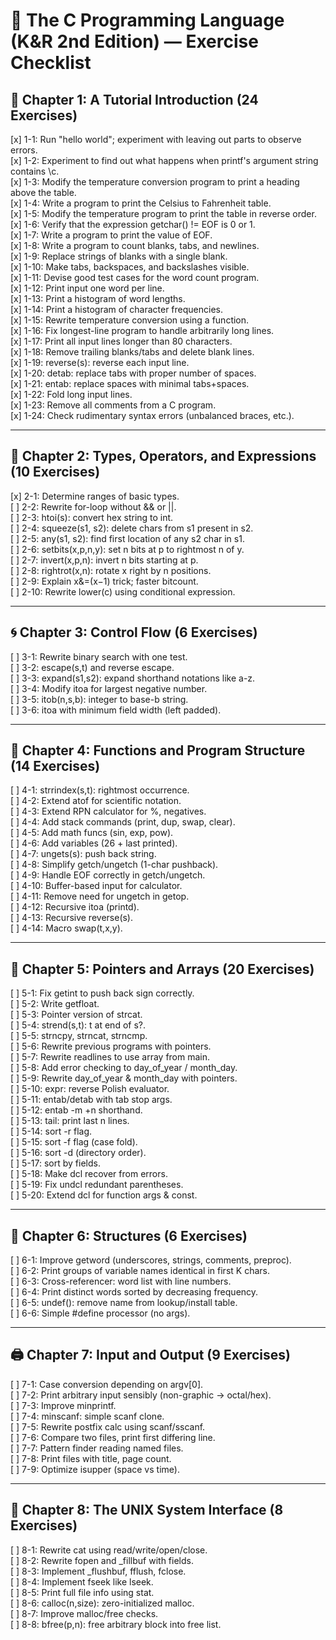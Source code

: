 # 📝 The C Programming Language (K&R 2nd Edition) — Exercise Checklist

## 📘 Chapter 1: A Tutorial Introduction (24 Exercises)

[x] 1-1: Run "hello world"; experiment with leaving out parts to observe errors.  
[x] 1-2: Experiment to find out what happens when printf's argument string contains \c.  
[x] 1-3: Modify the temperature conversion program to print a heading above the table.  
[x] 1-4: Write a program to print the Celsius to Fahrenheit table.  
[x] 1-5: Modify the temperature program to print the table in reverse order.  
[x] 1-6: Verify that the expression getchar() != EOF is 0 or 1.  
[x] 1-7: Write a program to print the value of EOF.  
[x] 1-8: Write a program to count blanks, tabs, and newlines.  
[x] 1-9: Replace strings of blanks with a single blank.  
[x] 1-10: Make tabs, backspaces, and backslashes visible.  
[x] 1-11: Devise good test cases for the word count program.  
[x] 1-12: Print input one word per line.  
[x] 1-13: Print a histogram of word lengths.  
[x] 1-14: Print a histogram of character frequencies.  
[x] 1-15: Rewrite temperature conversion using a function.  
[x] 1-16: Fix longest-line program to handle arbitrarily long lines.  
[x] 1-17: Print all input lines longer than 80 characters.  
[x] 1-18: Remove trailing blanks/tabs and delete blank lines.  
[x] 1-19: reverse(s): reverse each input line.  
[x] 1-20: detab: replace tabs with proper number of spaces.  
[x] 1-21: entab: replace spaces with minimal tabs+spaces.  
[x] 1-22: Fold long input lines.  
[x] 1-23: Remove all comments from a C program.  
[x] 1-24: Check rudimentary syntax errors (unbalanced braces, etc.).

---

## 🧮 Chapter 2: Types, Operators, and Expressions (10 Exercises)

[x] 2-1: Determine ranges of basic types.  
[ ] 2-2: Rewrite for-loop without && or ||.  
[ ] 2-3: htoi(s): convert hex string to int.  
[ ] 2-4: squeeze(s1, s2): delete chars from s1 present in s2.  
[ ] 2-5: any(s1, s2): find first location of any s2 char in s1.  
[ ] 2-6: setbits(x,p,n,y): set n bits at p to rightmost n of y.  
[ ] 2-7: invert(x,p,n): invert n bits starting at p.  
[ ] 2-8: rightrot(x,n): rotate x right by n positions.  
[ ] 2-9: Explain x&=(x−1) trick; faster bitcount.  
[ ] 2-10: Rewrite lower(c) using conditional expression.

---

## 🌀 Chapter 3: Control Flow (6 Exercises)

[ ] 3-1: Rewrite binary search with one test.  
[ ] 3-2: escape(s,t) and reverse escape.  
[ ] 3-3: expand(s1,s2): expand shorthand notations like a-z.  
[ ] 3-4: Modify itoa for largest negative number.  
[ ] 3-5: itob(n,s,b): integer to base-b string.  
[ ] 3-6: itoa with minimum field width (left padded).

---

## 🧭 Chapter 4: Functions and Program Structure (14 Exercises)

[ ] 4-1: strrindex(s,t): rightmost occurrence.  
[ ] 4-2: Extend atof for scientific notation.  
[ ] 4-3: Extend RPN calculator for %, negatives.  
[ ] 4-4: Add stack commands (print, dup, swap, clear).  
[ ] 4-5: Add math funcs (sin, exp, pow).  
[ ] 4-6: Add variables (26 + last printed).  
[ ] 4-7: ungets(s): push back string.  
[ ] 4-8: Simplify getch/ungetch (1-char pushback).  
[ ] 4-9: Handle EOF correctly in getch/ungetch.  
[ ] 4-10: Buffer-based input for calculator.  
[ ] 4-11: Remove need for ungetch in getop.  
[ ] 4-12: Recursive itoa (printd).  
[ ] 4-13: Recursive reverse(s).  
[ ] 4-14: Macro swap(t,x,y).

---

## 🧭 Chapter 5: Pointers and Arrays (20 Exercises)

[ ] 5-1: Fix getint to push back sign correctly.  
[ ] 5-2: Write getfloat.  
[ ] 5-3: Pointer version of strcat.  
[ ] 5-4: strend(s,t): t at end of s?.  
[ ] 5-5: strncpy, strncat, strncmp.  
[ ] 5-6: Rewrite previous programs with pointers.  
[ ] 5-7: Rewrite readlines to use array from main.  
[ ] 5-8: Add error checking to day_of_year / month_day.  
[ ] 5-9: Rewrite day_of_year & month_day with pointers.  
[ ] 5-10: expr: reverse Polish evaluator.  
[ ] 5-11: entab/detab with tab stop args.  
[ ] 5-12: entab -m +n shorthand.  
[ ] 5-13: tail: print last n lines.  
[ ] 5-14: sort -r flag.  
[ ] 5-15: sort -f flag (case fold).  
[ ] 5-16: sort -d (directory order).  
[ ] 5-17: sort by fields.  
[ ] 5-18: Make dcl recover from errors.  
[ ] 5-19: Fix undcl redundant parentheses.  
[ ] 5-20: Extend dcl for function args & const.

---

## 🧱 Chapter 6: Structures (6 Exercises)

[ ] 6-1: Improve getword (underscores, strings, comments, preproc).  
[ ] 6-2: Print groups of variable names identical in first K chars.  
[ ] 6-3: Cross-referencer: word list with line numbers.  
[ ] 6-4: Print distinct words sorted by decreasing frequency.  
[ ] 6-5: undef(): remove name from lookup/install table.  
[ ] 6-6: Simple #define processor (no args).

---

## 🖨️ Chapter 7: Input and Output (9 Exercises)

[ ] 7-1: Case conversion depending on argv[0].  
[ ] 7-2: Print arbitrary input sensibly (non-graphic → octal/hex).  
[ ] 7-3: Improve minprintf.  
[ ] 7-4: minscanf: simple scanf clone.  
[ ] 7-5: Rewrite postfix calc using scanf/sscanf.  
[ ] 7-6: Compare two files, print first differing line.  
[ ] 7-7: Pattern finder reading named files.  
[ ] 7-8: Print files with title, page count.  
[ ] 7-9: Optimize isupper (space vs time).

---

## 🧰 Chapter 8: The UNIX System Interface (8 Exercises)

[ ] 8-1: Rewrite cat using read/write/open/close.  
[ ] 8-2: Rewrite fopen and \_fillbuf with fields.  
[ ] 8-3: Implement \_flushbuf, fflush, fclose.  
[ ] 8-4: Implement fseek like lseek.  
[ ] 8-5: Print full file info using stat.  
[ ] 8-6: calloc(n,size): zero-initialized malloc.  
[ ] 8-7: Improve malloc/free checks.  
[ ] 8-8: bfree(p,n): free arbitrary block into free list.
